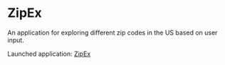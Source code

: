 # ZipEx

An application for exploring different zip codes in the US based on user input.

Launched application: <a href='eboldt.shinyapps.io/map_app/'>ZipEx</a>
